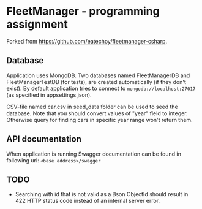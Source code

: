 # FleetManager - programming assignment
Forked from https://github.com/eatechoy/fleetmanager-csharp.

## Database
Application uses MongoDB. Two databases named FleetManagerDB and FleetManagerTestDB (for tests), are created automatically (if they don't exist). By default application tries to connect to `mongodb://localhost:27017` (as specified in appsettings.json).

CSV-file named car.csv in seed_data folder can be used to seed the database. Note that you should convert values of "year" field to integer. Otherwise query for finding cars in specific year range won't return them.

## API documentation
When application is running Swagger documentation can be found in following url: 
`<base address>/swagger`

## TODO
* Searching with id that is not valid as a Bson ObjectId should result in 422 HTTP status code instead of an internal server error.
